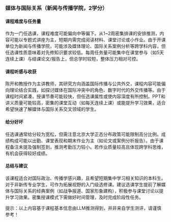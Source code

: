 ### 媒体与国际关系（新闻与传播学院，2学分）

#### 课程难度与任务量  
作为一门任选课，课程难度可能偏向中等偏下。从1~2周密集排课的安排推测，内容可能以专题式讲座为主，短期内需完成阅读材料、课堂讨论或小作业。由于开课单位为新闻与传播学院，可能涉及媒体理论、国际关系案例分析等跨学科内容，但任选课性质意味着对先修知识要求较低。每周任务量可能集中在课堂参与（如5天连续上课）与结课论文/报告上，但总学时较短，整体压力相对可控。

#### 课程听感与收获  
陈开和教授作为主讲教师，其研究方向涵盖国际传播与公共外交，课程内容可能偏向理论结合实践，如探讨媒体在国际冲突中的角色、数字时代的外交传播等。由于课程时间紧凑，授课节奏可能较快，但任选课属性或使内容深度有所控制。PPT和讲义质量可能较高，密集的课堂互动（如每天连续上课）或能提升学习效果，适合希望快速了解媒体与国际关系交叉领域的学生。

#### 给分好坏  
任选课通常给分较为宽松，但需注意北京大学正态分布政策可能限制高分比例。成绩构成可能以出勤、课堂表现和期末作业为主（如论文或案例分析报告）。由于课程备注未提及强制签到，推测考勤压力较小。若作业质量较高且体现跨学科思维，有机会获得较好成绩。

#### 总结与建议  
该课程适合对国际政治、传播学感兴趣，且希望短期集中学习相关知识的本科生。对于非新传专业学生，可作为拓展视野的入门级选修课。建议选课学生提前了解媒体与国际关系的经典案例（如战争报道、国家形象建构），积极参与课堂讨论以提升学习效果。密集授课模式下需做好时间管理，及时完成阶段性任务。  

提示：以上内容基于课程基本信息由LLM推测得到，并非来自学生测评，请谨慎参考！